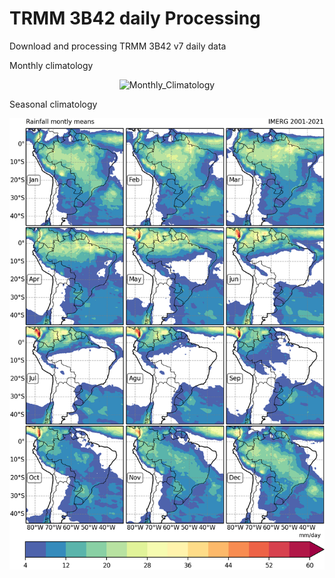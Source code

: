 TRMM 3B42 daily Processing
=================================================
Download and processing TRMM 3B42 v7 daily data

Monthly climatology
<div align="center">
  <img src="https://raw.githubusercontent.com/mhacarthur/IMERG_processing/main/images/3B42_2013_Monthly_Seasonal.png" alt="Monthly_Climatology" />
</div>

Seasonal climatology
<div align="center">
  <img src="https://raw.githubusercontent.com/mhacarthur/IMERG_processing/main/images/montly_mean.png" alt="Seasonal_Climatology" />
</div>